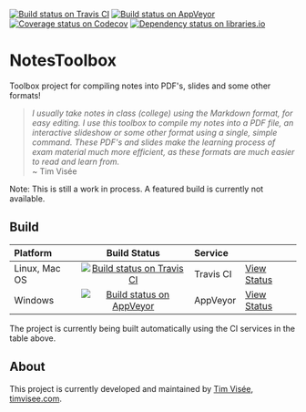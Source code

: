 [![Build status on Travis CI](https://travis-ci.org/timvisee/NotesToolbox.svg?branch=master)](https://travis-ci.org/timvisee/NotesToolbox)
[![Build status on AppVeyor](https://ci.appveyor.com/api/projects/status/nvh77ms6dgw69cbe/branch/master?svg=true)](https://travis-ci.org/timvisee/NotesToolbox)
[![Coverage status on Codecov](https://codecov.io/gh/timvisee/NotesToolbox/branch/master/graph/badge.svg)](https://codecov.io/gh/timvisee/NotesToolbox)
[![Dependency status on libraries.io](https://img.shields.io/librariesio/github/timvisee/NotesToolbox.svg)](https://libraries.io/github/timvisee/NotesToolbox)

# NotesToolbox
Toolbox project for compiling notes into PDF's, slides and some other formats!

> _I usually take notes in class (college) using the Markdown format, for easy editing.
  I use this toolbox to compile my notes into a PDF file, an interactive slideshow or some other format using a
  single, simple command. These PDF's and slides make the learning process of exam material much more efficient, as
  these formats are much easier to read and learn from._  
  ~ Tim Visée

Note: This is still a work in process. A featured build is currently not available.

## Build
|Platform|Build Status|Service||
|:---|:---:|:---|---|
|Linux, Mac OS|[![Build status on Travis CI](https://travis-ci.org/timvisee/NotesToolbox.svg?branch=master)](https://travis-ci.org/timvisee/NotesToolbox)|Travis CI|[View Status](https://travis-ci.org/timvisee/NotesToolbox)|
|Windows|[![Build status on AppVeyor](https://ci.appveyor.com/api/projects/status/nvh77ms6dgw69cbe/branch/master?svg=true)](https://ci.appveyor.com/project/timvisee/notestoolbox)|AppVeyor|[View Status](https://ci.appveyor.com/project/timvisee/notestoolbox)|
The project is currently being built automatically using the CI services in the table above.

## About
This project is currently developed and maintained by [Tim Visée](https://github.com/timvisee/), [timvisee.com](https://timvisee.com/).
